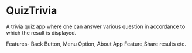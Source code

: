 # QuizTrivia
A trivia quiz app where one can answer various question in accordance to which the result is displayed.

Features- Back Button, Menu Option, About App Feature,Share results etc.
